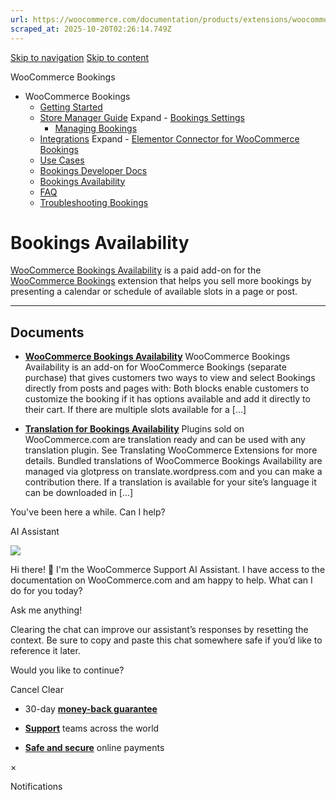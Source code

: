 ```yaml
---
url: https://woocommerce.com/documentation/products/extensions/woocommerce-bookings/woocommerce-bookings-availability
scraped_at: 2025-10-20T02:26:14.749Z
---
```


[Skip to navigation](https://woocommerce.com/documentation/products/extensions/woocommerce-bookings/woocommerce-bookings-availability/#main-navigation) [Skip to content](https://woocommerce.com/documentation/products/extensions/woocommerce-bookings/woocommerce-bookings-availability/#page)

WooCommerce Bookings

- WooCommerce Bookings
  - [Getting Started](https://woocommerce.com/document/introduction-to-woocommerce-bookings/ "Getting Started")
  - [Store Manager Guide](https://woocommerce.com/document/introduction-to-woocommerce-bookings/woocommerce-bookings-store-manager-guide/ "Store Manager Guide") Expand    - [Bookings Settings](https://woocommerce.com/documentation/products/extensions/woocommerce-bookings/store-manager-guide-woocommerce-bookings/bookings-settings/ "Bookings Settings")
    - [Managing Bookings](https://woocommerce.com/document/introduction-to-woocommerce-bookings/managing-woocommerce-bookings/ "Managing Bookings")
  - [Integrations](https://woocommerce.com/documentation/products/extensions/woocommerce-bookings/integrations-woocommerce-bookings/ "Integrations") Expand    - [Elementor Connector for WooCommerce Bookings](https://woocommerce.com/documentation/products/extensions/woocommerce-bookings/integrations-woocommerce-bookings/elementor-connector-for-woocommerce-bookings/ "Elementor Connector for WooCommerce Bookings")
  - [Use Cases](https://woocommerce.com/document/introduction-to-woocommerce-bookings/woocommerce-bookings-use-cases/ "Use Cases")
  - [Bookings Developer Docs](https://woocommerce.com/documentation/products/extensions/woocommerce-bookings/developer-docs-bookings/ "Bookings Developer Docs")
  - [Bookings Availability](https://woocommerce.com/documentation/products/extensions/woocommerce-bookings/woocommerce-bookings-availability/ "WooCommerce Bookings Availability is a paid add-on for the WooCommerce Bookings extension that helps you sell more bookings by presenting a calendar or schedule of available slots in a page or post.")
  - [FAQ](https://woocommerce.com/document/introduction-to-woocommerce-bookings/bookings-faq/ "FAQ")
  - [Troubleshooting Bookings](https://woocommerce.com/documentation/products/extensions/woocommerce-bookings/troubleshooting-bookings/ "Troubleshooting Bookings")

# Bookings Availability

[WooCommerce Bookings Availability](https://woocommerce.com/products/bookings-availability/) is a paid add-on for the [WooCommerce Bookings](https://woocommerce.com/products/woocommerce-bookings/) extension that helps you sell more bookings by presenting a calendar or schedule of available slots in a page or post.

* * *

## Documents

- [**WooCommerce Bookings Availability**](https://woocommerce.com/document/bookings-availability/)
WooCommerce Bookings Availability is an add-on for WooCommerce Bookings (separate purchase) that gives customers two ways to view and select Bookings directly from posts and pages with: Both blocks enable customers to customize the booking if it has options available and add it directly to their cart. If there are multiple slots available for a \[…\]

- [**Translation for Bookings Availability**](https://woocommerce.com/document/bookings-availability-translation/)
Plugins sold on WooCommerce.com are translation ready and can be used with any translation plugin. See Translating WooCommerce Extensions for more details. Bundled translations of WooCommerce Bookings Availability are managed via glotpress on translate.wordpress.com and you can make a contribution there. If a translation is available for your site’s language it can be downloaded in \[…\]


You've been here a while. Can I help?

AI Assistant

![](https://woocommerce.com/wp-content/themes/woo/images/svg/support-chat-bot-avatar.svg)

Hi there! 👋 I'm the WooCommerce Support AI Assistant. I have access to the documentation on WooCommerce.com and am happy to help. What can I do for you today?

Ask me anything!

Clearing the chat can improve our assistant’s responses by resetting the context. Be sure to copy and paste this chat somewhere safe if you’d like to reference it later.

Would you like to continue?

Cancel
Clear

- 30-day **[money-back guarantee](https://woocommerce.com/refund-policy/)**

- **[Support](https://woocommerce.com/docs/)**
teams across the world

- **[Safe and secure](https://woocommerce.com/products/woopayments/)**
online payments

×

Notifications